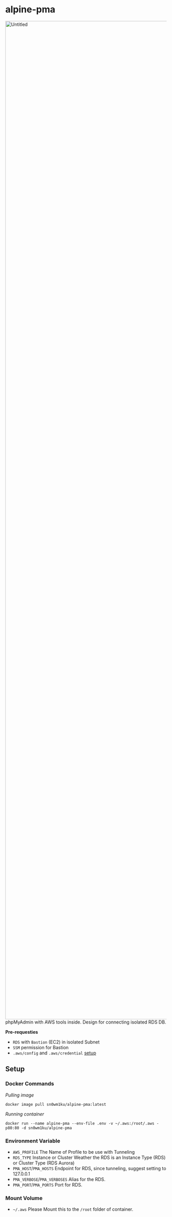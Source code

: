 # alpine-pma
<img width="3104" alt="Untitled" src="https://github.com/sn0wm1ku/alpine-pma/assets/132436492/678b2611-df33-48a4-897d-cbaf99d61dc5">
phpMyAdmin with AWS tools inside.
Design for connecting isolated RDS DB.

**Pre-requesties**
- `RDS` with `Bastion` (EC2) in isolated Subnet
- `SSM` permission for Bastion
- `.aws/config` and `.aws/credential` [setup](https://docs.aws.amazon.com/cli/latest/userguide/cli-configure-files.html)


## Setup

### Docker Commands
_*Pulling image*_
```
docker image pull sn0wm1ku/alpine-pma:latest
```
_*Running container*_
```
docker run --name alpine-pma --env-file .env -v ~/.aws:/root/.aws -p80:80 -d sn0wm1ku/alpine-pma
```

### Environment Variable
- `AWS_PROFILE`
    The Name of Profile to be use with Tunneling
- `RDS_TYPE`
    Instance or Cluster
    Weather the RDS is an Instance Type (RDS) or Cluster Type (RDS Aurora)
- `PMA_HOST`/`PMA_HOSTS`
    Endpoint for RDS, since tunneling, suggest setting to 127.0.0.1 
- `PMA_VERBOSE`/`PMA_VERBOSES`
    Alias for the RDS.
- `PMA_PORT`/`PMA_PORTS`
    Port for RDS.
### Mount Volume
- `~/.aws`
    Please Mount this to the `/root` folder of container.
